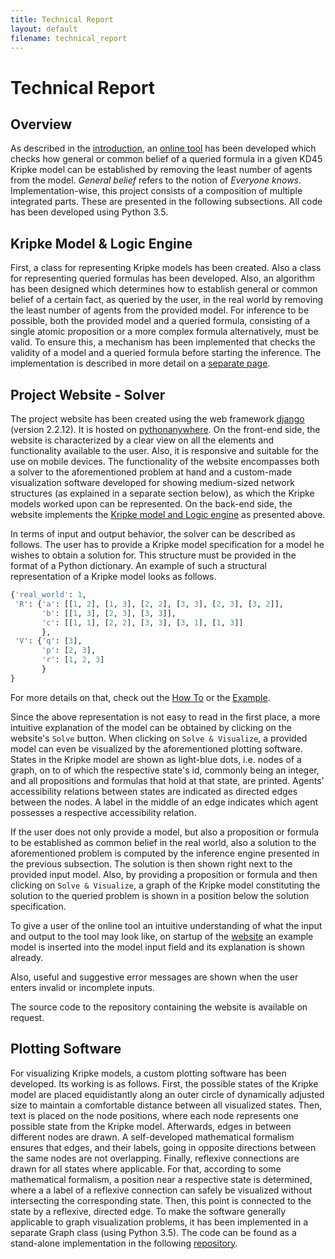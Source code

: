 ```yaml
---
title: Technical Report
layout: default
filename: technical_report
--- 
```

# Technical Report

## Overview

As described in the [introduction](https://bick95.github.io/beliefmaker/), an [online tool](http://bick95.pythonanywhere.com/) has been developed which checks how general or common belief of a queried formula in a given KD45 Kripke model can be established by removing the least number of agents from the model. _General belief_ refers to the notion of _Everyone knows_. 
Implementation-wise, this project consists of a composition of multiple integrated parts. These are presented in the following subsections. 
All code has been developed using Python 3.5. 

## Kripke Model & Logic Engine

First, a class for representing Kripke models has been created. Also a class for representing queried formulas has been developed. Also, an algorithm has been designed which determines how to establish general or common belief of a certain fact, as queried by the user, in the real world by removing the least number of agents from the provided model. For inference to be possible, both the provided model and a queried formula, consisting of a single atomic proposition or a more complex formula alternatively, must be valid. To ensure this, a mechanism has been implemented that checks the validity of a model and a queried formula before starting the inference. The implementation is described in more detail on a [separate page](https://bick95.github.io/beliefmaker/implementation_logic).

## Project Website - Solver

The project website has been created using the web framework [django](https://www.djangoproject.com/) (version 2.2.12). It is hosted on [pythonanywhere](https://www.pythonanywhere.com). 
On the front-end side, the website is characterized by a clear view on all the elements and functionality available to the user. Also, it is responsive and suitable for the use on mobile devices. 
The functionality of the website encompasses both a solver to the aforementioned problem at hand and a custom-made visualization software developed for showing medium-sized network structures (as explained in a separate section below), as which the Kripke models worked upon can be represented. On the back-end side, the website implements the [Kripke model and Logic engine](https://bick95.github.io/beliefmaker/implementation_logic) as presented above. 

In terms of input and output behavior, the solver can be described as follows. 
The user has to provide a Kripke model specification for a model he wishes to obtain a solution for. This structure must be provided in the format of a Python dictionary. An example of such a structural representation of a Kripke model looks as follows.

```python
{'real_world': 1, 
 'R': {'a': [[1, 2], [1, 3], [2, 2], [3, 3], [2, 3], [3, 2]], 
       'b': [[1, 3], [2, 3], [3, 3]], 
       'c': [[1, 1], [2, 2], [3, 3], [3, 1], [1, 3]]
       }, 
 'V': {'q': [3], 
       'p': [2, 3], 
       'r': [1, 2, 3]
       }
}
```

For more details on that, check out the [How To](https://bick95.github.io/beliefmaker/how_to) or the [Example](https://bick95.github.io/beliefmaker/example).

Since the above representation is not easy to read in the first place, a more intuitive explanation of the model can be obtained by clicking on the website's `Solve` button. When clicking on `Solve & Visualize`, a provided model can even be visualized by the aforementioned plotting software. States in the Kripke model are shown as light-blue dots, i.e. nodes of a graph, on to of which the respective state's id, commonly being an integer, and all propositions and formulas that hold at that state, are printed. Agents' accessibility relations between states are indicated as directed edges between the nodes. A label in the middle of an edge indicates which agent possesses a respective accessibility relation. 

If the user does not only provide a model, but also a proposition or formula to be established as common belief in the real world, also a solution to the aforementioned problem is computed by the inference engine presented in the previous subsection. The solution is then shown right next to the provided input model. Also, by providing a proposition or formula and then clicking on `Solve & Visualize`, a graph of the Kripke model constituting the solution to the queried problem is shown in a position below the solution specification. 

To give a user of the online tool an intuitive understanding of what the input and output to the tool may look like, on startup of the [website](http://bick95.pythonanywhere.com/) an example model is inserted into the model input field and its explanation is shown already. 

Also, useful and suggestive error messages are shown when the user enters invalid or incomplete inputs. 

The source code to the repository containing the website is available on request. 

## Plotting Software

For visualizing Kripke models, a custom plotting software has been developed.
Its working is as follows. First, the possible states of the Kripke model are placed equidistantly along an outer circle of dynamically adjusted size to maintain a comfortable distance between all visualized states. Then, text is placed on the node positions, where each node represents one possible state from the Kripke model. 
Afterwards, edges in between different nodes are drawn. A self-developed mathematical formalism ensures that edges, and their labels, going in opposite directions between the same nodes are not overlapping. 
Finally, reflexive connections are drawn for all states where applicable. For that, according to some mathematical formalism, a position near a respective state is determined, where a a label of a reflexive connection can safely be visualized without intersecting the corresponding state. Then, this point is connected to the state by a reflexive, directed edge. To make the software generally applicable to graph visualization problems, it has been implemented in a separate Graph class (using Python 3.5). The code can be found as a stand-alone implementation in the following [repository](https://github.com/Bick95/Small-Scale-Graph-Visualization/). 

